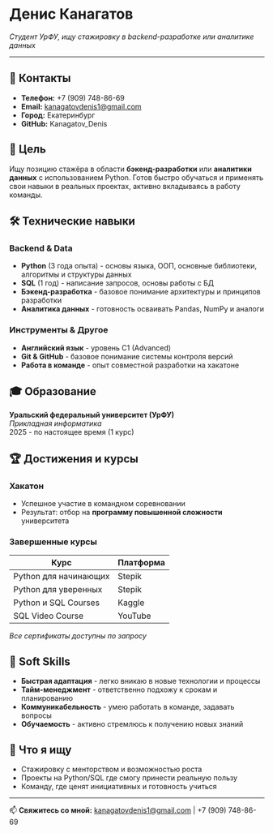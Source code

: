 # Денис Канагатов
*Студент УрФУ, ищу стажировку в backend-разработке или аналитике данных*

---

## 📍 Контакты
- **Телефон:** +7 (909) 748-86-69
- **Email:** kanagatovdenis1@gmail.com
- **Город:** Екатеринбург
- **GitHub:** Kanagatov_Denis

## 🎯 Цель
Ищу позицию стажёра в области **бэкенд-разработки** или **аналитики данных** с использованием Python. Готов быстро обучаться и применять свои навыки в реальных проектах, активно вкладываясь в работу команды.

## 🛠 Технические навыки

### Backend & Data
- **Python** (3 года опыта) - основы языка, ООП, основные библиотеки, алгоритмы и структуры данных
- **SQL** (1 год) - написание запросов, основы работы с БД
- **Бэкенд-разработка** - базовое понимание архитектуры и принципов разработки
- **Аналитика данных** - готовность осваивать Pandas, NumPy и аналоги

### Инструменты & Другое
- **Английский язык** - уровень C1 (Advanced)
- **Git & GitHub** - базовое понимание системы контроля версий
- **Работа в команде** - опыт совместной разработки на хакатоне

## 🎓 Образование
**Уральский федеральный университет (УрФУ)**  
*Прикладная информатика*  
2025 - по настоящее время (1 курс)

## 🏆 Достижения и курсы

### Хакатон
- Успешное участие в командном соревновании
- Результат: отбор на **программу повышенной сложности** университета

### Завершенные курсы
| Курс | Платформа |
|------|-----------|
| Python для начинающих | Stepik |
| Python для уверенных | Stepik |
| Python и SQL Courses | Kaggle |
| SQL Video Course | YouTube |

*Все сертификаты доступны по запросу*

## 💪 Soft Skills
- **Быстрая адаптация** - легко вникаю в новые технологии и процессы
- **Тайм-менеджмент** - ответственно подхожу к срокам и планированию
- **Коммуникабельность** - умею работать в команде, задавать вопросы
- **Обучаемость** - активно стремлюсь к получению новых знаний

## 🚀 Что я ищу
- Стажировку с менторством и возможностью роста
- Проекты на Python/SQL где смогу принести реальную пользу
- Команду, где ценят инициативных и готовность учиться

---

📫 **Свяжитесь со мной:** [kanagatovdenis1@gmail.com](mailto:kanagatovdenis1@gmail.com) | +7 (909) 748-86-69

